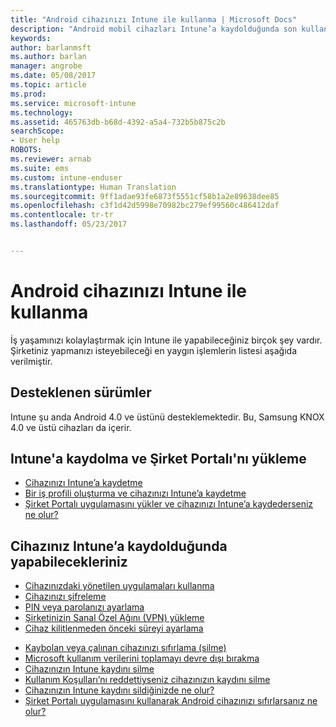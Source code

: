 ```yaml
---
title: "Android cihazınızı Intune ile kullanma | Microsoft Docs"
description: "Android mobil cihazları Intune’a kaydolduğunda son kullanıcıların cihazda gerçekleştirebileceği görevlere yönelik bağlantıların listesi"
keywords: 
author: barlanmsft
ms.author: barlan
manager: angrobe
ms.date: 05/08/2017
ms.topic: article
ms.prod: 
ms.service: microsoft-intune
ms.technology: 
ms.assetid: 465763db-b68d-4392-a5a4-732b5b875c2b
searchScope:
- User help
ROBOTS: 
ms.reviewer: arnab
ms.suite: ems
ms.custom: intune-enduser
ms.translationtype: Human Translation
ms.sourcegitcommit: 9ff1adae93fe6873f5551cf58b1a2e89638dee85
ms.openlocfilehash: c3f1d42d5998e70982bc279ef99560c486412daf
ms.contentlocale: tr-tr
ms.lasthandoff: 05/23/2017


---
```



# <a name="using-your-android-device-with-intune"></a>Android cihazınızı Intune ile kullanma

İş yaşamınızı kolaylaştırmak için Intune ile yapabileceğiniz birçok şey vardır. Şirketiniz yapmanızı isteyebileceği en yaygın işlemlerin listesi aşağıda verilmiştir.

## <a name="supported-versions"></a>Desteklenen sürümler

Intune şu anda Android 4.0 ve üstünü desteklemektedir. Bu, Samsung KNOX 4.0 ve üstü cihazları da içerir.

## <a name="enrolling-into-intune-and-installing-the-company-portal"></a>Intune'a kaydolma ve Şirket Portalı'nı yükleme

- [Cihazınızı Intune’a kaydetme](enroll-your-device-in-Intune-android.md)
- [Bir iş profili oluşturma ve cihazınızı Intune’a kaydetme](create-a-work-profile-and-enroll-your-device-in-intune-android.md)
- [Şirket Portalı uygulamasını yükler ve cihazınızı Intune’a kaydederseniz ne olur?](what-happens-if-you-install-the-company-portal-app-and-enroll-your-device-in-intune-android.md)

## <a name="things-you-can-do-when-your-device-is-enrolled-in-intune"></a>Cihazınız Intune’a kaydolduğunda yapabilecekleriniz

- [Cihazınızdaki yönetilen uygulamaları kullanma](use-managed-apps-on-your-device-android.md)
- [Cihazınızı şifreleme](encrypt-your-device-android.md)
- [PIN veya parolanızı ayarlama](set-your-pin-or-password-android.md)
- [Şirketinizin Sanal Özel Ağını (VPN) yükleme](install-your-companys-virtual-private-network-VPN-android.md)
- [Cihaz kilitlenmeden önceki süreyi ayarlama](set-the-amount-of-time-before-your-device-is-locked-android.md)
<!--- [Reset (erase) your lost or stolen device](reset-erase-your-lost-or-stolen-device-android.md)-->
- [Kaybolan veya çalınan cihazınızı sıfırlama (silme)](reset-erase-your-device-cpwebsite.md)
- [Microsoft kullanım verilerini toplamayı devre dışı bırakma](turn-off-microsoft-usage-data-collection-android.md)
- [Cihazınızın Intune kaydını silme](unenroll-your-device-from-intune-android.md)
- [Kullanım Koşulları’nı reddettiyseniz cihazınızın kaydını silme](unenroll-your-device-from-intune-if-you-declined-terms-of-use-android.md)
- [Cihazınızın Intune kaydını sildiğinizde ne olur?](what-happens-if-you-unenroll-your-device-from-intune-android.md)
- [Şirket Portalı uygulamasını kullanarak Android cihazınızı sıfırlarsanız ne olur?](what-happens-if-you-reset-your-device-using-the-company-portal-android.md)
<!--- - [What is the Rights Management sharing app?](what-is-the-rms-sharing-app-android.md) --->

